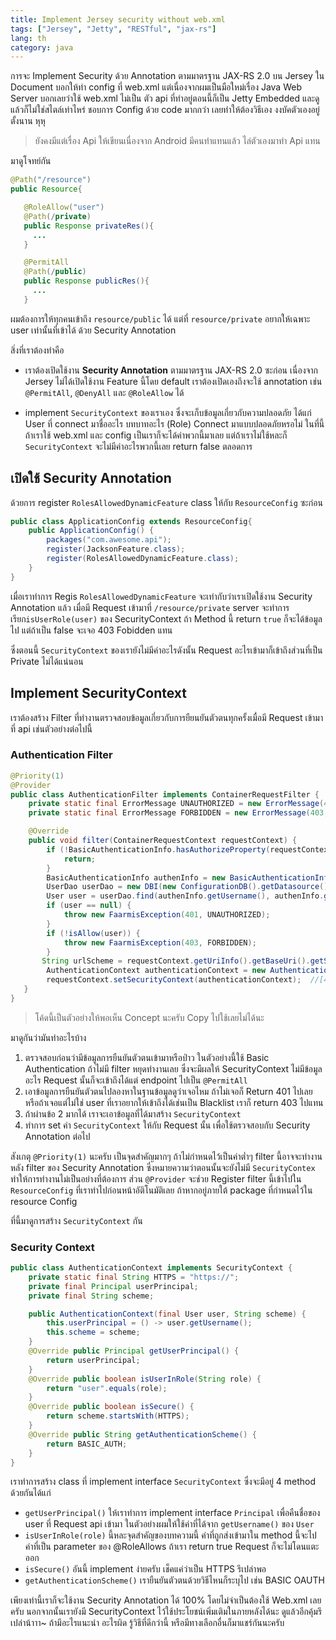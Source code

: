 ```yaml
---
title: Implement Jersey security without web.xml
tags: ["Jersey", "Jetty", "RESTful", "jax-rs"]
lang: th
category: java
---
```


การจะ Implement Security ด้วย Annotation ตามมาตรฐาน JAX-RS 2.0 บน Jersey ใน Document บอกให้ทำ config ที่ web.xml
แต่เนื่องจากผมเป็นมือใหม่เรื่อง Java Web Server บอกเลยว่าใช้ web.xml ไม่เป็น ตัว api ที่ทำอยู่ตอนนี้ก็เป็น Jetty Embedded
และดูแล้วก็ไม่ใช่สไตล์เท่าไหร่ ชอบการ Config ด้วย code มากกว่า เลยทำให้ต้องวิธีเอง งงบัคตัวเองอยู่ตั้งนาน หุหุ

> ยังคงมีแต่เรื่อง Api ให้เขียนเนื่องจาก Android มีคนทำแทนแล้ว ไล่ตัวเองมาทำ Api แทน

มาดูโจทย์กัน

```java
@Path("/resource")
public Resource{

   @RoleAllow("user")
   @Path(/private)
   public Response privateRes(){
     ...
   }

   @PermitAll
   @Path(/public)
   public Response publicRes(){
     ...
   }
```

ผมต้องการให้ทุกคนเข้าถึง `resource/public` ได้ แต่ที่ `resource/private` อยากให้เฉพาะ user
เท่านั้นที่เข้าได้ ด้วย Security Annotation

สิ่งที่เราต้องทำคือ

- เราต้องเปิดใช้งาน **Security Annotation** ตามมาตรฐาน JAX-RS 2.0 ซะก่อน  เนื่องจาก Jersey
ไม่ได้เปิดใช้งาน Feature นี้โดย default เราต้องเปิดเองถึงจะใช้ annotation เช่น  `@PermitAll`, `@DenyAll`
และ `@RoleAllow` ได้

- implement `SecurityContext` ของเราเอง ซึ่งจะเก็บข้อมูลเกี่ยวกับความปลอดภัย ได้แก่ User ที่ connect มาชื่ออะไร
บทบาทอะไร (Role) Connect มาแบบปลอดภัยหรอไม่ ในที่นี้ถ้าเราใช้ web.xml และ config เป็นเราก็จะได้ค่าพวกนี้มาเลย
แต่ถ้าเราไม่ใช้หละก็ `SecurityContext` จะไม่มีค่าอะไรพวกนี้เลย return false ตลอดการ

## เปิดใช้ Security Annotation

ด้วยการ register `RolesAllowedDynamicFeature` class ให้กับ `ResourceConfig` ซะก่อน

```java
public class ApplicationConfig extends ResourceConfig{
    public ApplicationConfig() {
        packages("com.awesome.api");
        register(JacksonFeature.class);
        register(RolesAllowedDynamicFeature.class);
    }
}
```

เมื่อเราทำการ Regis `RolesAllowedDynamicFeature`  จะเท่ากับว่าเราเปิดใช้งาน Security Annotation แล้ว
เมื่อมี Request เข้ามาที่ `/resource/private` server จะทำการเรียก`isUserRole(user)` ของ SecurityContext
ถ้า Method นี้ return `true` ก็จะได้ข้อมูลไป  แต่ถ้าเป็น false จะเจอ 403 Fobidden แทน

ซึ่งตอนนี้ `SecurityContext` ของเรายังไม่มีค่าอะไรดังนั้น Request อะไรเข้ามาก็เข้าถึงส่วนที่เป็น Private ไม่ได้แน่นอน

## Implement SecurityContext

เราต้องสร้าง Filter ที่ทำงานตรวจสอบข้อมูลเกี่ยวกับการยืยนยันตัวตนทุกครั้งเมื่อมี Request เข้ามาที่ api  เช่นตัวอย่างต่อไปนี้

### Authentication Filter

```java
@Priority(1)
@Provider
public class AuthenticationFilter implements ContainerRequestFilter {
    private static final ErrorMessage UNAUTHORIZED = new ErrorMessage(401, "ชื่อ หรือ รหัสผ่านไม่ถูกต้อง");
    private static final ErrorMessage FORBIDDEN = new ErrorMessage(403, "คุณไม่มีสิทธิเข้าใข้งาน");

    @Override
    public void filter(ContainerRequestContext requestContext) {
        if (!BasicAuthenticationInfo.hasAuthorizeProperty(requestContext)) { //[1]
            return;
        }
        BasicAuthenticationInfo authenInfo = new BasicAuthenticationInfo(requestContext); //[2]
        UserDao userDao = new DBI(new ConfigurationDB().getDatasource()).onDemand(UserDao.class);
        User user = userDao.find(authenInfo.getUsername(), authenInfo.getPassword());
        if (user == null) {
            throw new FaarmisException(401, UNAUTHORIZED);
        }
        if (!isAllow(user)) {
            throw new FaarmisException(403, FORBIDDEN);
        }
       String urlScheme = requestContext.getUriInfo().getBaseUri().getScheme(); //[3]
        AuthenticationContext authenticationContext = new AuthenticationContext(user, urlScheme);
        requestContext.setSecurityContext(authenticationContext);  //[4]
   }
}

```

>โค้ดนี้เป็นตัวอย่างให้พอเห็น Concept นะครับ  Copy ไปใช้เลยไม่ได้นะ

มาดูกันว่ามันทำอะไรบ้าง

1. ตรวจสอบก่อนว่ามีข้อมูลการยืนยันตัวตนเข้ามาหรือป่าว ในตัวอย่างนี้ใช้ Basic Authentication  ถ้าไม่มี filter หยุดทำงานเลย ซึ่งจะมีผลให้ SecurityContext
ไม่มีข้อมูลอะไร Request นั้นก็จะเข้าถึงได้แต่ endpoint ไปเป็น `@PermitAll`
2. เอาข้อมูลการยืนยันตัวตนไปลองหาในฐานข้อมูลดูว่าเจอไหม ถ้าไม่เจอก็ Return 401 ไปเลย หรือถ้าเจอแต่ไม่ใช่ user ที่เราอยากให้เข้าถึงได้เช่นเป็น Blacklist
เราก็ return 403 ไปแทน
3. ถ้าผ่านข้อ 2 มากได้ เราจะเอาข้อมูลที่ได้มาสร้าง `SecurityContext`
4. ทำการ set ค่า `SecurityContext` ให้กับ Request นั้น เพื่อใช้ตรวจสอบกับ Security Annotation ต่อไป

สังเกตุ `@Priority(1)` นะครับ เป็นจุดสำคัญมากๆ ถ้าไม่กำหนดไว้เป็นค่าต่ำๆ filter นี้อาจจะทำงานหลัง filter ของ Security Annotation
ซึ่งหมายความว่าตอนนั้นจะยังไม่มี `SecurityContex` ทำให้การทำงานไม่เป็นอย่างที่ต้องการ  ส่วน `@Provider` จะช่วย Register filter นี้เข้าไปใน
`ResourceConfig` ที่เราทำไปก่อนหน้าอัติโนมัติเลย ถ้าหากอยู่ภายใต้ package ที่กำหนดไว้ใน resource Config

ที่นี้มาดูการสร้าง `SecurityContext` กัน

### Security Context

```java
public class AuthenticationContext implements SecurityContext {
    private static final String HTTPS = "https://";
    private final Principal userPrincipal;
    private final String scheme;

    public AuthenticationContext(final User user, String scheme) {
        this.userPrincipal = () -> user.getUsername();
        this.scheme = scheme;
    }
    @Override public Principal getUserPrincipal() {
        return userPrincipal;
    }
    @Override public boolean isUserInRole(String role) {
        return "user".equals(role);
    }
    @Override public boolean isSecure() {
        return scheme.startsWith(HTTPS);
    }
    @Override public String getAuthenticationScheme() {
        return BASIC_AUTH;
    }
}
```

เราทำการสร้าง class ที่ implement interface `SecurityContext` ซึ่งจะมีอยู่ 4 method ด้วยกันได้แก่

- `getUserPrincipal()` ให้เราทำการ implement interface `Principal` เพื่อคืนชื่อของ user
ที่ Request api เข้ามา ในตัวอย่างผมให้ใช้ค่าที่ได้จาก `getUsername()` ของ `User`
- `isUserInRole(role)` นี้หละจุดสำคัญของบทความนี้ ค่าที่ถูกส่งเข้ามาใน method นี้จะไปค่าที่เป็น
parameter ของ @RoleAllows ถ้าเรา return true  Request ก็จะไม่โดนแตะออก
- `isSecure()` อันนี้ implement ง่ายครับ เช็คแค่ว่าเป็น HTTPS รึเปล่าพอ
- `getAuthenticationScheme()` เรายืนยันตัวตนด้วยวิธีไหนก็ระบุไป เช่น BASIC OAUTH

เพียงเท่านี้เราก็จะใช้งาน Security Annotation ได้ 100% โดยไม่จำเป็นต้องใช้ Web.xml เลยครับ
นอกจากนั้นเรายังมี SecurityContext ไว้ใช้ประโยชน์เพิ่มเติมในภายหลังได้นะ ดูแล้วอีกคุ้มรึเปล่าน้าาา~
ถ้ามีอะไรแนะนำ อะไรผิด รู้วิธีที่ดีกว่านี้ หรือมีทางเลือกอื่นก็มาแชร์กันนะครับ

